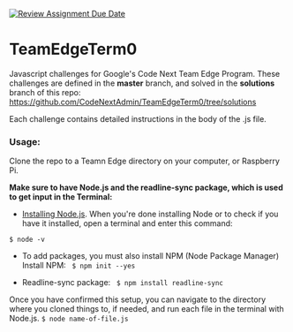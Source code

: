 [![Review Assignment Due Date](https://classroom.github.com/assets/deadline-readme-button-22041afd0340ce965d47ae6ef1cefeee28c7c493a6346c4f15d667ab976d596c.svg)](https://classroom.github.com/a/9f_J-9DF)
# TeamEdgeTerm0
Javascript challenges for Google's Code Next Team Edge Program. These challenges are defined in the **master** branch, and solved in the **solutions** branch of this repo: https://github.com/CodeNextAdmin/TeamEdgeTerm0/tree/solutions

Each challenge contains detailed instructions in the body of the .js file. 

### Usage:
Clone the repo to a Teamn Edge directory on your computer, or Raspberry Pi.

**Make sure to have Node.js and the readline-sync package, which is used to get input in the Terminal:** 

- [Installing Node.js](https://nodejs.org/en/). When you're done installing Node or to check if you have it installed, open a terminal and enter this command:

`$ node -v`

- To add packages, you must also install NPM (Node Package Manager)
Install NPM: 
` $ npm init --yes`

- Readline-sync package:
  ` $ npm install readline-sync`
 
Once you have confirmed this setup, you can navigate to the  directory where you cloned things to, if needed, and run each file in the terminal with Node.js. `$ node name-of-file.js `
 
